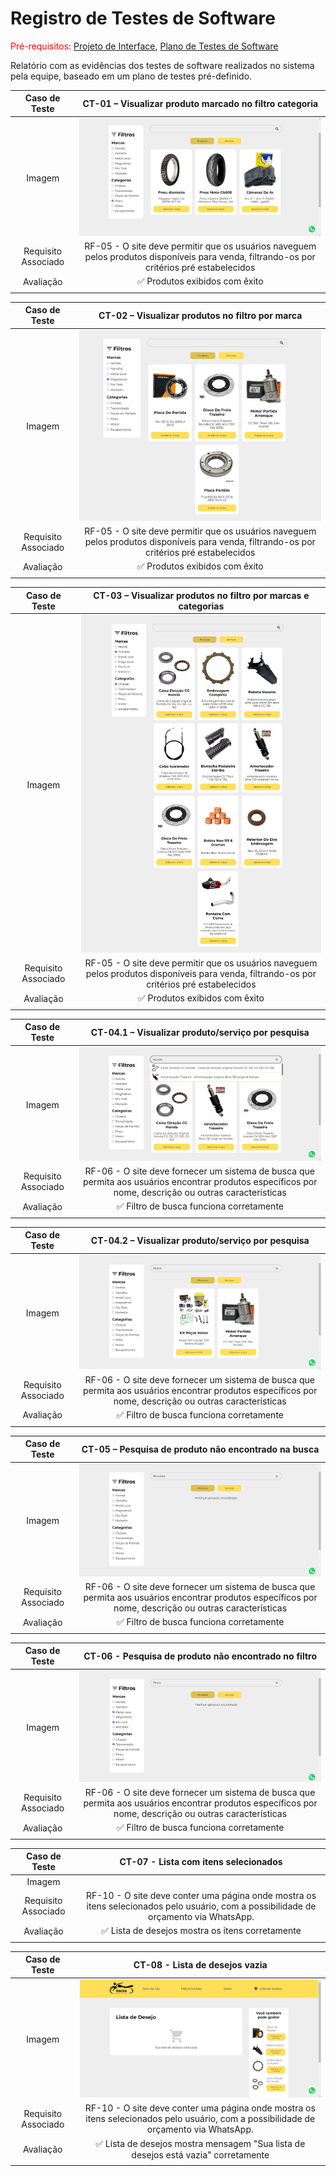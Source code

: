 # Registro de Testes de Software

<span style="color:red">Pré-requisitos: <a href="03-Projeto de Interface.md"> Projeto de Interface</a></span>, <a href="08-Plano de Testes de Software.md"> Plano de Testes de Software</a>

Relatório com as evidências dos testes de software realizados no sistema pela equipe, baseado em um plano de testes pré-definido.

|  **Caso de Teste**  |                                                                 **CT-01 – Visualizar produto marcado no filtro categoria**                                                                  |
| :-----------------: | :-----------------------------------------------------------------------------------------------------------------------------------------------------------------------------------------: |
|       Imagem        | <img widt = "500px" src = "https://github.com/ICEI-PUC-Minas-PMV-ADS/pmv-ads-2023-1-e1-proj-web-t2-grupo-2-paiva-moto-pecas/blob/main/docs/img/Teste%20de%20filtro%20por%20categoria.jpg"/> |
| Requisito Associado |                          RF-05 - O site deve permitir que os usuários naveguem pelos produtos disponíveis para venda, filtrando-os por critérios pré estabelecidos                          |
|      Avaliação      |                                                                               ✅ Produtos exibidos com êxito                                                                                |
|                     |                                                                                                                                                                                             |

|  **Caso de Teste**  |                                                                   **CT-02 – Visualizar produtos no filtro por marca**                                                                   |
| :-----------------: | :-------------------------------------------------------------------------------------------------------------------------------------------------------------------------------------: |
|       Imagem        | <img widt = "500px" src = "https://github.com/ICEI-PUC-Minas-PMV-ADS/pmv-ads-2023-1-e1-proj-web-t2-grupo-2-paiva-moto-pecas/blob/main/docs/img/Teste%20de%20filtro%20por%20marca.jpg"/> |
| Requisito Associado |                        RF-05 - O site deve permitir que os usuários naveguem pelos produtos disponíveis para venda, filtrando-os por critérios pré estabelecidos                        |
|      Avaliação      |                                                                             ✅ Produtos exibidos com êxito                                                                              |
|                     |                                                                                                                                                                                         |

|  **Caso de Teste**  |                                                                    **CT-03 – Visualizar produtos no filtro por marcas e categorias**                                                                    |
| :-----------------: | :-----------------------------------------------------------------------------------------------------------------------------------------------------------------------------------------------------: |
|       Imagem        | <img widt = "500px" src = "https://github.com/ICEI-PUC-Minas-PMV-ADS/pmv-ads-2023-1-e1-proj-web-t2-grupo-2-paiva-moto-pecas/blob/main/docs/img/Teste%20de%20filtro%20por%20marca%20e%20categoria.jpg"/> |
| Requisito Associado |                                RF-05 - O site deve permitir que os usuários naveguem pelos produtos disponíveis para venda, filtrando-os por critérios pré estabelecidos                                |
|      Avaliação      |                                                                                     ✅ Produtos exibidos com êxito                                                                                      |
|                     |                                                                                                                                                                                                         |

|  **Caso de Teste**  |                                                               **CT-04.1 – Visualizar produto/serviço por pesquisa**                                                                |
| :-----------------: | :--------------------------------------------------------------------------------------------------------------------------------------------------------------------------------: |
|       Imagem        | <img widt = "500px" src = "https://github.com/ICEI-PUC-Minas-PMV-ADS/pmv-ads-2023-1-e1-proj-web-t2-grupo-2-paiva-moto-pecas/blob/main/docs/img/Teste%20de%20sucesso%20marca.jpg"/> |
| Requisito Associado |               RF-06 - O site deve fornecer um sistema de busca que permita aos usuários encontrar produtos específicos por nome, descrição ou outras características               |
|      Avaliação      |                                                                      ✅ Filtro de busca funciona corretamente                                                                      |
|                     |                                                                                                                                                                                    |

|  **Caso de Teste**  |                                                                 **CT-04.2 – Visualizar produto/serviço por pesquisa**                                                                  |
| :-----------------: | :------------------------------------------------------------------------------------------------------------------------------------------------------------------------------------: |
|       Imagem        | <img widt = "500px" src = "https://github.com/ICEI-PUC-Minas-PMV-ADS/pmv-ads-2023-1-e1-proj-web-t2-grupo-2-paiva-moto-pecas/blob/main/docs/img/Teste%20de%20sucesso%20categoria.jpg"/> |
| Requisito Associado |                 RF-06 - O site deve fornecer um sistema de busca que permita aos usuários encontrar produtos específicos por nome, descrição ou outras características                 |
|      Avaliação      |                                                                        ✅ Filtro de busca funciona corretamente                                                                        |
|                     |                                                                                                                                                                                        |

|  **Caso de Teste**  |                                                           **CT-05 – Pesquisa de produto não encontrado na busca**                                                            |
| :-----------------: | :--------------------------------------------------------------------------------------------------------------------------------------------------------------------------: |
|       Imagem        | <img widt = "500px" src = "https://github.com/ICEI-PUC-Minas-PMV-ADS/pmv-ads-2023-1-e1-proj-web-t2-grupo-2-paiva-moto-pecas/blob/main/docs/img/Teste%20de%20insucesso.jpg"/> |
| Requisito Associado |            RF-06 - O site deve fornecer um sistema de busca que permita aos usuários encontrar produtos específicos por nome, descrição ou outras características            |
|      Avaliação      |                                                                   ✅ Filtro de busca funciona corretamente                                                                   |
|                     |                                                                                                                                                                              |

|  **Caso de Teste**  |                                                                **CT-06 - Pesquisa de produto não encontrado no filtro**                                                                |
| :-----------------: | :------------------------------------------------------------------------------------------------------------------------------------------------------------------------------------: |
|       Imagem        | <img widt = "500px" src = "https://github.com/ICEI-PUC-Minas-PMV-ADS/pmv-ads-2023-1-e1-proj-web-t2-grupo-2-paiva-moto-pecas/blob/main/docs/img/Teste%20de%20insucesso%20filtros.jpg"/> |
| Requisito Associado |                 RF-06 - O site deve fornecer um sistema de busca que permita aos usuários encontrar produtos específicos por nome, descrição ou outras características                 |
|      Avaliação      |                                                                        ✅ Filtro de busca funciona corretamente                                                                        |
|                     |                                                                                                                                                                                        |

|  **Caso de Teste**  |                                               **CT-07 - Lista com itens selecionados**                                               |
| :-----------------: | :----------------------------------------------------------------------------------------------------------------------------------: |
|       Imagem        |                                                    <img widt = "500px" src = ""/>                                                    |
| Requisito Associado | RF-10 - O site deve conter uma página onde mostra os itens selecionados pelo usuário, com a possibilidade de orçamento via WhatsApp. |
|      Avaliação      |                                           ✅ Lista de desejos mostra os itens corretamente                                           |
|                     |                                                                                                                                      |

|  **Caso de Teste**  |                                                                          **CT-08 - Lista de desejos vazia**                                                                           |
| :-----------------: | :-----------------------------------------------------------------------------------------------------------------------------------------------------------------------------------: |
|       Imagem        | <img widt = "500px" src = "https://github.com/ICEI-PUC-Minas-PMV-ADS/pmv-ads-2023-1-e1-proj-web-t2-grupo-2-paiva-moto-pecas/blob/main/docs/img/caso-insucesso-lista-de-desejos.jpg"/> |
| Requisito Associado |                         RF-10 - O site deve conter uma página onde mostra os itens selecionados pelo usuário, com a possibilidade de orçamento via WhatsApp.                          |
|      Avaliação      |                                                  ✅ Lista de desejos mostra mensagem "Sua lista de desejos está vazia" corretamente                                                   |
|                     |                                                                                                                                                                                       |
